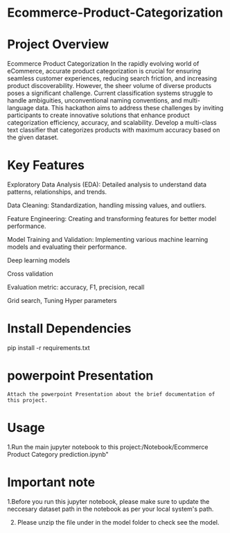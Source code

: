 # Ecommerce-Product-Categorization

# Project Overview
Ecommerce Product Categorization In the rapidly evolving world of eCommerce, accurate product categorization is crucial for ensuring seamless customer experiences, reducing search friction, and increasing product discoverability. However, the sheer volume of diverse products poses a significant challenge. Current classification systems struggle to handle ambiguities, unconventional naming conventions, and multi-language data. This hackathon aims to address these challenges by inviting participants to create innovative solutions that enhance product categorization efficiency, accuracy, and scalability.
Develop a multi-class text classifier that categorizes products with maximum accuracy based on the given dataset. 

# Key Features
  Exploratory Data Analysis (EDA): Detailed analysis to understand data patterns, relationships, and trends.

  Data Cleaning: Standardization, handling missing values, and outliers.
  
  Feature Engineering: Creating and transforming features for better model performance.

  Model Training and Validation: Implementing various machine learning models and evaluating their performance.

  Deep learning models

  Cross validation

  Evaluation metric: accuracy, F1, precision, recall

  Grid search, Tuning Hyper parameters 

# Install Dependencies 
  pip install -r requirements.txt

  # powerpoint Presentation
    Attach the powerpoint Presentation about the brief documentation of this project.

# Usage
  1.Run the main jupyter notebook to this project:/Notebook/Ecommerce Product Category prediction.ipynb"

# Important note
  1.Before you run this jupyter notebook, please make sure to update the neccesary dataset path in the notebook as per your local system's path.
  
  2. Please unzip the file under in the model folder to check see the model.
     





